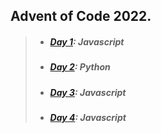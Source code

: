 ## Advent of Code 2022.

> - ##### [Day 1](https://github.com/nekcoj/AoC/tree/master/day1): Javascript
> - ##### [Day 2](https://github.com/nekcoj/AoC/tree/master/day2): Python
> - ##### [Day 3](https://github.com/nekcoj/AoC/tree/master/day3): Javascript
> - ##### [Day 4](https://github.com/nekcoj/AoC/tree/master/day4): Javascript
